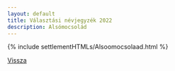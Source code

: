 ```yaml
---
layout: default
title: Választási névjegyzék 2022
description: Alsómocsolád
---
```


{% include settlementHTMLs/Alsoomocsolaad.html %}

[Vissza](./)